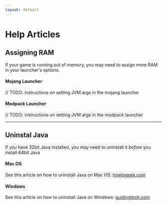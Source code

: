 ```yaml
---
layout: default
---
```

# Help Articles

## Assigning RAM
If your game is running out of memory, you may need to assign more RAM in your launcher's options.
#### Mojang Launcher
// TODO: instructions on setting JVM args in the mojang launcher
#### Modpack Launcher
// TODO: instructions on setting JVM args in the modpack launcher

----

## Uninstal Java
If you have 32bit Java installed, you may need to uninstall it _before_ you install 64bit Java
#### Mac OS
See this article on how to uninstall Java on Mac OS: [howtogeek.com](https://www.howtogeek.com/230145/how-to-uninstall-java-on-mac-os-x/)
#### Windows
See this article on how to uninstall Java on Windows: [guidingtech.com](http://www.guidingtech.com/20274/completely-remove-uninstall-java-windows-pc/)
